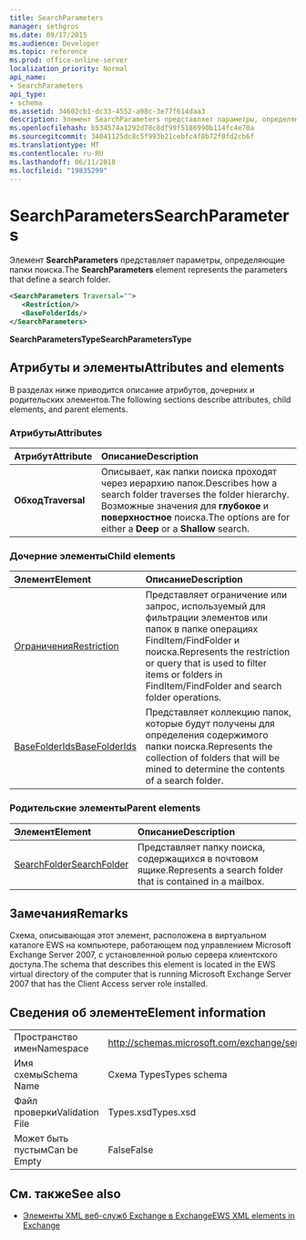 ```yaml
---
title: SearchParameters
manager: sethgros
ms.date: 09/17/2015
ms.audience: Developer
ms.topic: reference
ms.prod: office-online-server
localization_priority: Normal
api_name:
- SearchParameters
api_type:
- schema
ms.assetid: 34602cb1-dc33-4552-a98c-3e77f614daa3
description: Элемент SearchParameters представляет параметры, определяющие папки поиска.
ms.openlocfilehash: b534574a1292d78c8df99f5186990b114fc4e70a
ms.sourcegitcommit: 34041125dc8c5f993b21cebfc4f8b72f0fd2cb6f
ms.translationtype: MT
ms.contentlocale: ru-RU
ms.lasthandoff: 06/11/2018
ms.locfileid: "19835299"
---
```

# <a name="searchparameters"></a><span data-ttu-id="069b5-103">SearchParameters</span><span class="sxs-lookup"><span data-stu-id="069b5-103">SearchParameters</span></span>

<span data-ttu-id="069b5-104">Элемент **SearchParameters** представляет параметры, определяющие папки поиска.</span><span class="sxs-lookup"><span data-stu-id="069b5-104">The **SearchParameters** element represents the parameters that define a search folder.</span></span> 
  
```xml
<SearchParameters Traversal="">
   <Restriction/>
   <BaseFolderIds/>
</SearchParameters>
```

 <span data-ttu-id="069b5-105">**SearchParametersType**</span><span class="sxs-lookup"><span data-stu-id="069b5-105">**SearchParametersType**</span></span>
## <a name="attributes-and-elements"></a><span data-ttu-id="069b5-106">Атрибуты и элементы</span><span class="sxs-lookup"><span data-stu-id="069b5-106">Attributes and elements</span></span>

<span data-ttu-id="069b5-107">В разделах ниже приводится описание атрибутов, дочерних и родительских элементов.</span><span class="sxs-lookup"><span data-stu-id="069b5-107">The following sections describe attributes, child elements, and parent elements.</span></span>
  
### <a name="attributes"></a><span data-ttu-id="069b5-108">Атрибуты</span><span class="sxs-lookup"><span data-stu-id="069b5-108">Attributes</span></span>

|<span data-ttu-id="069b5-109">**Атрибут**</span><span class="sxs-lookup"><span data-stu-id="069b5-109">**Attribute**</span></span>|<span data-ttu-id="069b5-110">**Описание**</span><span class="sxs-lookup"><span data-stu-id="069b5-110">**Description**</span></span>|
|:-----|:-----|
|<span data-ttu-id="069b5-111">**Обход**</span><span class="sxs-lookup"><span data-stu-id="069b5-111">**Traversal**</span></span> <br/> |<span data-ttu-id="069b5-112">Описывает, как папки поиска проходят через иерархию папок.</span><span class="sxs-lookup"><span data-stu-id="069b5-112">Describes how a search folder traverses the folder hierarchy.</span></span> <span data-ttu-id="069b5-113">Возможные значения для **глубокое** и **поверхностное** поиска.</span><span class="sxs-lookup"><span data-stu-id="069b5-113">The options are for either a **Deep** or a **Shallow** search.</span></span>  <br/> |
   
### <a name="child-elements"></a><span data-ttu-id="069b5-114">Дочерние элементы</span><span class="sxs-lookup"><span data-stu-id="069b5-114">Child elements</span></span>

|<span data-ttu-id="069b5-115">**Элемент**</span><span class="sxs-lookup"><span data-stu-id="069b5-115">**Element**</span></span>|<span data-ttu-id="069b5-116">**Описание**</span><span class="sxs-lookup"><span data-stu-id="069b5-116">**Description**</span></span>|
|:-----|:-----|
|[<span data-ttu-id="069b5-117">Ограничения</span><span class="sxs-lookup"><span data-stu-id="069b5-117">Restriction</span></span>](restriction.md) <br/> |<span data-ttu-id="069b5-118">Представляет ограничение или запрос, используемый для фильтрации элементов или папок в папке операциях FindItem/FindFolder и поиска.</span><span class="sxs-lookup"><span data-stu-id="069b5-118">Represents the restriction or query that is used to filter items or folders in FindItem/FindFolder and search folder operations.</span></span>  <br/> |
|[<span data-ttu-id="069b5-119">BaseFolderIds</span><span class="sxs-lookup"><span data-stu-id="069b5-119">BaseFolderIds</span></span>](basefolderids.md) <br/> |<span data-ttu-id="069b5-120">Представляет коллекцию папок, которые будут получены для определения содержимого папки поиска.</span><span class="sxs-lookup"><span data-stu-id="069b5-120">Represents the collection of folders that will be mined to determine the contents of a search folder.</span></span>  <br/> |
   
### <a name="parent-elements"></a><span data-ttu-id="069b5-121">Родительские элементы</span><span class="sxs-lookup"><span data-stu-id="069b5-121">Parent elements</span></span>

|<span data-ttu-id="069b5-122">**Элемент**</span><span class="sxs-lookup"><span data-stu-id="069b5-122">**Element**</span></span>|<span data-ttu-id="069b5-123">**Описание**</span><span class="sxs-lookup"><span data-stu-id="069b5-123">**Description**</span></span>|
|:-----|:-----|
|[<span data-ttu-id="069b5-124">SearchFolder</span><span class="sxs-lookup"><span data-stu-id="069b5-124">SearchFolder</span></span>](searchfolder.md) <br/> |<span data-ttu-id="069b5-125">Представляет папку поиска, содержащихся в почтовом ящике.</span><span class="sxs-lookup"><span data-stu-id="069b5-125">Represents a search folder that is contained in a mailbox.</span></span>  <br/> |
   
## <a name="remarks"></a><span data-ttu-id="069b5-126">Замечания</span><span class="sxs-lookup"><span data-stu-id="069b5-126">Remarks</span></span>

<span data-ttu-id="069b5-127">Схема, описывающая этот элемент, расположена в виртуальном каталоге EWS на компьютере, работающем под управлением Microsoft Exchange Server 2007, с установленной ролью сервера клиентского доступа.</span><span class="sxs-lookup"><span data-stu-id="069b5-127">The schema that describes this element is located in the EWS virtual directory of the computer that is running Microsoft Exchange Server 2007 that has the Client Access server role installed.</span></span>
  
## <a name="element-information"></a><span data-ttu-id="069b5-128">Сведения об элементе</span><span class="sxs-lookup"><span data-stu-id="069b5-128">Element information</span></span>

|||
|:-----|:-----|
|<span data-ttu-id="069b5-129">Пространство имен</span><span class="sxs-lookup"><span data-stu-id="069b5-129">Namespace</span></span>  <br/> |http://schemas.microsoft.com/exchange/services/2006/types  <br/> |
|<span data-ttu-id="069b5-130">Имя схемы</span><span class="sxs-lookup"><span data-stu-id="069b5-130">Schema Name</span></span>  <br/> |<span data-ttu-id="069b5-131">Схема Types</span><span class="sxs-lookup"><span data-stu-id="069b5-131">Types schema</span></span>  <br/> |
|<span data-ttu-id="069b5-132">Файл проверки</span><span class="sxs-lookup"><span data-stu-id="069b5-132">Validation File</span></span>  <br/> |<span data-ttu-id="069b5-133">Types.xsd</span><span class="sxs-lookup"><span data-stu-id="069b5-133">Types.xsd</span></span>  <br/> |
|<span data-ttu-id="069b5-134">Может быть пустым</span><span class="sxs-lookup"><span data-stu-id="069b5-134">Can be Empty</span></span>  <br/> |<span data-ttu-id="069b5-135">False</span><span class="sxs-lookup"><span data-stu-id="069b5-135">False</span></span>  <br/> |
   
## <a name="see-also"></a><span data-ttu-id="069b5-136">См. также</span><span class="sxs-lookup"><span data-stu-id="069b5-136">See also</span></span>



- [<span data-ttu-id="069b5-137">Элементы XML веб-служб Exchange в Exchange</span><span class="sxs-lookup"><span data-stu-id="069b5-137">EWS XML elements in Exchange</span></span>](ews-xml-elements-in-exchange.md)


